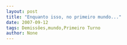 ```yaml
---
layout: post
title: "Enquanto isso, no primeiro mundo..."
date: 2007-09-12
tags: Demissões,mundo,Primeiro Turno
author: None
---
```

 